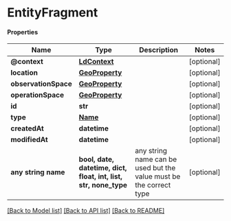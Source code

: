 # EntityFragment

#### Properties
Name | Type | Description | Notes
------------ | ------------- | ------------- | -------------
**@context** | [**LdContext**](LdContext.md) |  | [optional] 
**location** | [**GeoProperty**](GeoProperty.md) |  | [optional] 
**observationSpace** | [**GeoProperty**](GeoProperty.md) |  | [optional] 
**operationSpace** | [**GeoProperty**](GeoProperty.md) |  | [optional] 
**id** | **str** |  | [optional] 
**type** | [**Name**](Name.md) |  | [optional] 
**createdAt** | **datetime** |  | [optional] 
**modifiedAt** | **datetime** |  | [optional] 
**any string name** | **bool, date, datetime, dict, float, int, list, str, none_type** | any string name can be used but the value must be the correct type | [optional]

[[Back to Model list]](../README.md#documentation-for-models) [[Back to API list]](../README.md#documentation-for-api-endpoints) [[Back to README]](../README.md)


